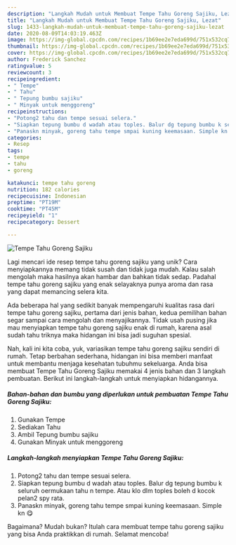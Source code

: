 ```yaml
---
description: "Langkah Mudah untuk Membuat Tempe Tahu Goreng Sajiku, Lezat"
title: "Langkah Mudah untuk Membuat Tempe Tahu Goreng Sajiku, Lezat"
slug: 1433-langkah-mudah-untuk-membuat-tempe-tahu-goreng-sajiku-lezat
date: 2020-08-09T14:03:19.463Z
image: https://img-global.cpcdn.com/recipes/1b69ee2e7eda699d/751x532cq70/tempe-tahu-goreng-sajiku-foto-resep-utama.jpg
thumbnail: https://img-global.cpcdn.com/recipes/1b69ee2e7eda699d/751x532cq70/tempe-tahu-goreng-sajiku-foto-resep-utama.jpg
cover: https://img-global.cpcdn.com/recipes/1b69ee2e7eda699d/751x532cq70/tempe-tahu-goreng-sajiku-foto-resep-utama.jpg
author: Frederick Sanchez
ratingvalue: 5
reviewcount: 3
recipeingredient:
- " Tempe"
- " Tahu"
- " Tepung bumbu sajiku"
- " Minyak untuk menggoreng"
recipeinstructions:
- "Potong2 tahu dan tempe sesuai selera."
- "Siapkan tepung bumbu d wadah atau toples. Balur dg tepung bumbu k seluruh oermukaan tahu n tempe. Atau klo dlm toples boleh d kocok pelan2 spy rata."
- "Panaskn minyak, goreng tahu tempe smpai kuning keemasaan. Simple kn 😋"
categories:
- Resep
tags:
- tempe
- tahu
- goreng

katakunci: tempe tahu goreng 
nutrition: 182 calories
recipecuisine: Indonesian
preptime: "PT19M"
cooktime: "PT45M"
recipeyield: "1"
recipecategory: Dessert

---
```



![Tempe Tahu Goreng Sajiku](https://img-global.cpcdn.com/recipes/1b69ee2e7eda699d/751x532cq70/tempe-tahu-goreng-sajiku-foto-resep-utama.jpg)

Lagi mencari ide resep tempe tahu goreng sajiku yang unik? Cara menyiapkannya memang tidak susah dan tidak juga mudah. Kalau salah mengolah maka hasilnya akan hambar dan bahkan tidak sedap. Padahal tempe tahu goreng sajiku yang enak selayaknya punya aroma dan rasa yang dapat memancing selera kita.



Ada beberapa hal yang sedikit banyak mempengaruhi kualitas rasa dari tempe tahu goreng sajiku, pertama dari jenis bahan, kedua pemilihan bahan segar sampai cara mengolah dan menyajikannya. Tidak usah pusing jika mau menyiapkan tempe tahu goreng sajiku enak di rumah, karena asal sudah tahu triknya maka hidangan ini bisa jadi suguhan spesial.


Nah, kali ini kita coba, yuk, variasikan tempe tahu goreng sajiku sendiri di rumah. Tetap berbahan sederhana, hidangan ini bisa memberi manfaat untuk membantu menjaga kesehatan tubuhmu sekeluarga. Anda bisa membuat Tempe Tahu Goreng Sajiku memakai 4 jenis bahan dan 3 langkah pembuatan. Berikut ini langkah-langkah untuk menyiapkan hidangannya.

<!--inarticleads1-->

##### Bahan-bahan dan bumbu yang diperlukan untuk pembuatan Tempe Tahu Goreng Sajiku:

1. Gunakan  Tempe
1. Sediakan  Tahu
1. Ambil  Tepung bumbu sajiku
1. Gunakan  Minyak untuk menggoreng




<!--inarticleads2-->

##### Langkah-langkah menyiapkan Tempe Tahu Goreng Sajiku:

1. Potong2 tahu dan tempe sesuai selera.
1. Siapkan tepung bumbu d wadah atau toples. Balur dg tepung bumbu k seluruh oermukaan tahu n tempe. Atau klo dlm toples boleh d kocok pelan2 spy rata.
1. Panaskn minyak, goreng tahu tempe smpai kuning keemasaan. Simple kn 😋




Bagaimana? Mudah bukan? Itulah cara membuat tempe tahu goreng sajiku yang bisa Anda praktikkan di rumah. Selamat mencoba!
